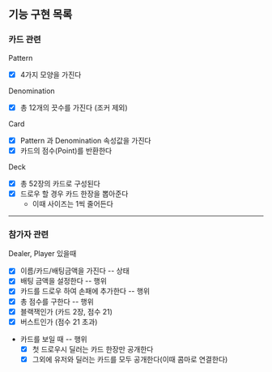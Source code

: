 ## 기능 구현 목록 

### 카드 관련 
Pattern 
- [x] 4가지 모양을 가진다

Denomination 
- [x] 총 12개의 끗수를 가진다 (조커 제외)

Card
- [x] Pattern 과 Denomination 속성값을 가진다
- [x] 카드의 점수(Point)를 반환한다

Deck
- [x] 총 52장의 카드로 구성된다 
- [x] 드로우 할 경우 카드 한장을 뽑아준다
  - 이때 사이즈는 1씩 줄어든다
---

### 참가자 관련
Dealer, Player 있을때
- [x] 이름/카드/배팅금액을 가진다 -- 상태 
- [x] 배팅 금액을 설정한다 -- 행위
- [x] 카드를 드로우 하여 손패에 추가한다 -- 행위
- [x] 총 점수를 구한다 -- 행위
- [x] 블랙잭인가 (카드 2장, 점수 21)
- [x] 버스트인가 (점수 21 초과)
- 카드를 보일 때 -- 행위
  -[x] 첫 드로우시 딜러는 카드 한장만 공개한다
  -[x] 그외에 유저와 딜러는 카드를 모두 공개한다(이때 콤마로 연결한다)